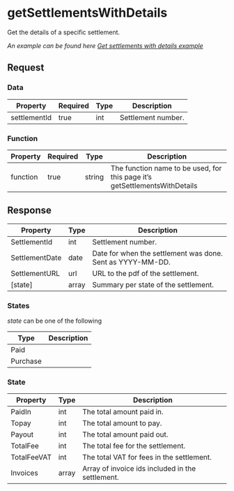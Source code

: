 # getSettlementsWithDetails

<include from="Snippets-PaymentAPI.md" element-id="snippet-header"></include>

Get the details of a specific settlement.

*An example can be found here [Get settlements with details example](Get-settlements-with-details.md)*

## Request

### Data
| Property       | Required | Type | Description                                                                 |
|----------------|----------|------|-----------------------------------------------------------------------------|
| settlementId   | true     | int  | Settlement number.                                                          |

### Function

| Property | Required | Type   | Description                                                                |
|----------|----------|--------|----------------------------------------------------------------------------|
| function | true     | string | The function name to be used, for this page it’s getSettlementsWithDetails |

## Response

| Property      | Type  | Description                                                |
|---------------|-------|------------------------------------------------------------|
| SettlementId  | int   | Settlement number.                                         |
| SettlementDate | date  | Date for when the settlement was done. Sent as YYYY-MM-DD. |
| SettlementURL | url   | URL to the pdf of the settlement.                          |
| [state]       | array | Summary per state of the settlement.                       |

### States
*state* can be one of the following

| Type     | Description |
|----------|-------------|
| Paid     |             |
| Purchase |             |

### State
| Property       | Type  | Description                                      |
|----------------|-------|--------------------------------------------------|
| PaidIn         | int   | The total amount paid in.                        |
| Topay          | int   | The total amount to pay.                         |
| Payout         | int   | The total amount paid out.                       |
| TotalFee       | int   | The total fee for the settlement.                |
| TotalFeeVAT    | int   | The total VAT for fees in the settlement.        |
| Invoices       | array | Array of invoice ids included in the settlement. |

